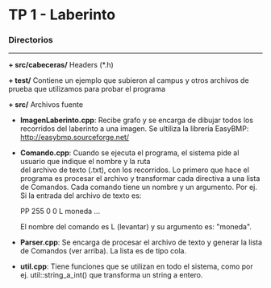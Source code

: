# TP 1 - Laberinto

### Directorios
----

**+ src/cabeceras/**
   Headers (*.h)

**+ test/**
   Contiene un ejemplo que subieron al campus y otros archivos de prueba
   que utilizamos para probar el programa

**+ src/**
   Archivos fuente

   * **ImagenLaberinto.cpp**:
      Recibe grafo y se encarga de dibujar todos los recorridos del laberinto a
      una imagen. Se ultiliza la libreria EasyBMP: http://easybmp.sourceforge.net/

   * **Comando.cpp**:
      Cuando se ejecuta el programa, el sistema pide al usuario que indique el nombre y la ruta
      del archivo de texto (.txt), con los recorridos.
      Lo primero que hace el programa es procesar el archivo y transformar cada directiva
      a una lista de Comandos. Cada comando tiene un nombre y un argumento.
      Por ej. Si la entrada del archivo de texto es:

      PP 255 0 0
      L moneda
      ...

      El nombre del comando es L (levantar) y su argumento es: "moneda".

   * **Parser.cpp**:
      Se encarga de procesar el archivo de texto y generar la lista de Comandos (ver arriba).
      La lista es de tipo cola.

   * **util.cpp**:
      Tiene funciones que se utilizan en todo el sistema, como por ej. util::string_a_int()
      que transforma un string a entero.




